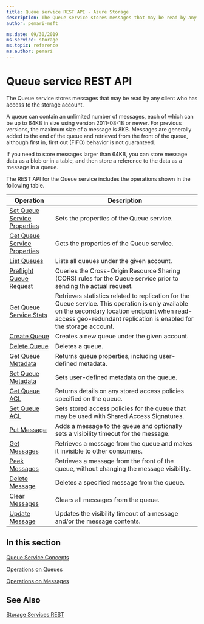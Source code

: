 ```yaml
---
title: Queue service REST API - Azure Storage
description: The Queue service stores messages that may be read by any client who has access to the storage account.
author: pemari-msft

ms.date: 09/30/2019
ms.service: storage
ms.topic: reference
ms.author: pemari
---
```


# Queue service REST API

The Queue service stores messages that may be read by any client who has access to the storage account.  
  
 A queue can contain an unlimited number of messages, each of which can be up to 64KB in size using version 2011-08-18 or newer. For previous versions, the maximum size of a message is 8KB. Messages are generally added to the end of the queue and retrieved from the front of the queue, although first in, first out (FIFO) behavior is not guaranteed.  
  
 If you need to store messages larger than 64KB, you can store message data as a blob or in a table, and then store a reference to the data as a message in a queue.  
  
 The REST API for the Queue service includes the operations shown in the following table.  
  
|Operation|Description|  
|---------------|-----------------|  
|[Set Queue Service Properties](Set-Queue-Service-Properties.md)|Sets the properties of the Queue service.|  
|[Get Queue Service Properties](Get-Queue-Service-Properties.md)|Gets the properties of the Queue service.|  
|[List Queues](List-Queues1.md)|Lists all queues under the given account.|  
|[Preflight Queue Request](Preflight-Queue-Request.md)|Queries the Cross-Origin Resource Sharing (CORS) rules for the Queue service prior to sending the actual request.|  
|[Get Queue Service Stats](Get-Queue-Service-Stats.md)|Retrieves statistics related to replication for the Queue service. This operation is only available on the secondary location endpoint when read-access geo-redundant replication is enabled for the storage account.|  
|[Create Queue](Create-Queue4.md)|Creates a new queue under the given account.|  
|[Delete Queue](Delete-Queue3.md)|Deletes a queue.|  
|[Get Queue Metadata](Get-Queue-Metadata.md)|Returns queue properties, including user-defined metadata.|  
|[Set Queue Metadata](Set-Queue-Metadata.md)|Sets user-defined metadata on the queue.|  
|[Get Queue ACL](Get-Queue-ACL.md)|Returns details on any stored access policies specified on the queue.|  
|[Set Queue ACL](Set-Queue-ACL.md)|Sets stored access policies for the queue that may be used with Shared Access Signatures.|  
|[Put Message](Put-Message.md)|Adds a message to the queue and optionally sets a visibility timeout for the message.|  
|[Get Messages](Get-Messages.md)|Retrieves a message from the queue and makes it invisible to other consumers.|  
|[Peek Messages](Peek-Messages.md)|Retrieves a message from the front of the queue, without changing the message visibility.|  
|[Delete Message](Delete-Message2.md)|Deletes a specified message from the queue.|  
|[Clear Messages](Clear-Messages.md)|Clears all messages from the queue.|  
|[Update Message](Update-Message.md)|Updates the visibility timeout of a message and/or the message contents.|  
  
## In this section  
 [Queue Service Concepts](Queue-Service-Concepts.md)  
  
 [Operations on Queues](Operations-on-Queues.md)  
  
 [Operations on Messages](Operations-on-Messages.md)  
  
## See Also  
 [Storage Services REST](Azure-Storage-Services-REST-API-Reference.md)

